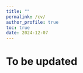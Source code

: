 ```yaml
---
title: ""
permalink: /cv/
author_profile: true
toc: true
date: 2024-12-07
---
```


# To be updated
<!-- # Curriculum Vitae (CV)
> Click [here](/assets/files/thodsaporn-chayintr-web-cv.pdf) to download the PDF version of my CV.

## Education
- **Doctor of Engineering**, Tokyo Institute of Technology, Japan, 2019 - 2023
    - Major: Information and Communications Engineering
    - Advisor: Prof. [Manabu Okumura](http://www.lr.pi.titech.ac.jp/~oku/index-e.html)
    - Thesis: [Incorporating Multi-granularity Linguistic Units in Character-based Word Segmentation](https://t2r2.star.titech.ac.jp/cgi-bin/publicationinfo.cgi?q_publication_content_number=CTT100902372)
    - Scholarship: NSK Foundation Scholarship
- **Master of Engineering**, Sirindhorn International Institute of Technology, Thammasat University, Thailand, 2015 - 2018
    - Major: Information and Communication Technology for Embedded Systems
    - Advisor: Prof. [Thanaruk Threeramunkong](https://www.siit.tu.ac.th/page_bx.php?cid=106&cno=58&show=)
    - Thesis: A Framework of Thai Treebank Construction and Grammar Refinement 
    - Scholarship: TAIST - Tokyo Tech Scholarship
- **Bachelor of Science**, Thammasat University, Thailand, 2011 - 2015
    - Major: Computer Science
    - Advisor: Dr. Ratchata Peachavanish
    - Thesis: Web Application for Learning Thai Language using Song Lyrics
    - Activity: President of Computer Science, Faculty of Science, Thammasat University

## Academic Services
- Conference Publication Chairs:
    - iSAI-NLP-AIoT 2021
    - KICSS 2021
    - KSE 2020
    - STUD 2019
- Conference Organizing Members:
    - iSAI-NLP-AIoT 2024, 2021, 2020, 2019, 2018, 2017
    - KSE 2021
    - KICSS 2018
    - IDT 2019
    - ISAAC 2017
    - PRICAI 2016
- Conference Reviewers:
    - iSAI-NLP-AIoT 2024, 2021, 2018
- Journal Association Editor
    - Journal of Intelligent Informatics and Smart Technology (JIIST)
- Consultants
    - Super AI Engineer Thailand 2024, 2023, 2022

## Selected Honors and Awards
- NSK Foundation Scholarship (2019)
- The 47th International Exhibition of Inventions Geneva - Bronze Medal (2019)
    - Public Budget Usage Monitoring
- TAIST-Tokyo Tech Scholarship (2015)
- IC-ICTES 2016 Best Poster Award (2016)
    - Fire Detection and Direction of Fire

## Technical Experience
- Lecturer, Artificial Intelligence Association of Thailand for Machine Learning using Python courses (2018 - 2023)
- Instructor, Artificial Intelligence Association of Thailand for Data Science and Machine Learning Bootcamp (2018)
- Committee and Consultant, Super AI Engineer Thailand (2022 - 2024)

## Mentoring Experience
- Tip-aroon Kiawkaew (2023)
    - Doctoral student at Sirindhorn International Institute of Technology
- Wuttinan Longjaroen (2023)
    - Master student at Sirindhorn International Institute of Technology
- Pannathorn Naksung, Chayaphat Nicrothanon, Putthichot Chunjiree (2019)
    - Bachelor students at Sirindhorn International Institute of Technology
- Pechlada Seenual (2017)
    - Bachelor students at Sirindhorn International Institute of Technology -->